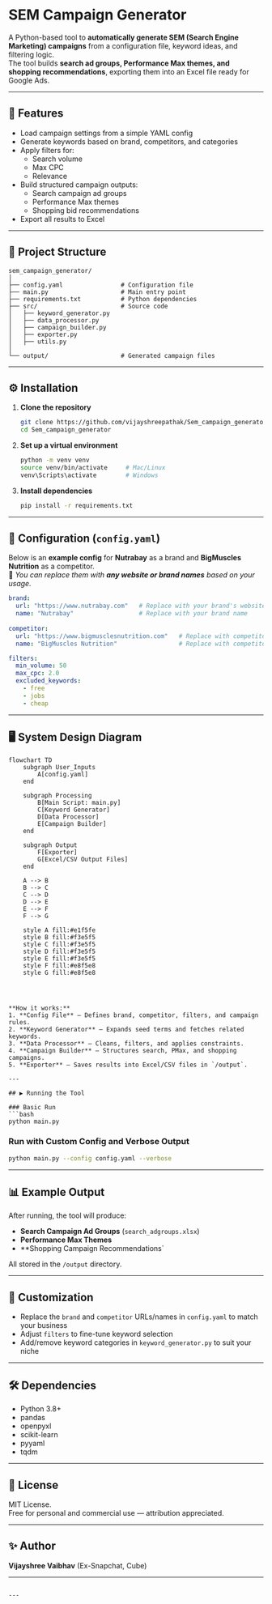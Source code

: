 # SEM Campaign Generator

A Python-based tool to **automatically generate SEM (Search Engine Marketing) campaigns** from a configuration file, keyword ideas, and filtering logic.  
The tool builds **search ad groups, Performance Max themes, and shopping recommendations**, exporting them into an Excel file ready for Google Ads.

---

## 📌 Features
- Load campaign settings from a simple YAML config
- Generate keywords based on brand, competitors, and categories
- Apply filters for:
  - Search volume
  - Max CPC
  - Relevance
- Build structured campaign outputs:
  - Search campaign ad groups
  - Performance Max themes
  - Shopping bid recommendations
- Export all results to Excel

---

## 📂 Project Structure
```
sem_campaign_generator/
│
├── config.yaml                # Configuration file
├── main.py                    # Main entry point
├── requirements.txt           # Python dependencies
├── src/                       # Source code
│   ├── keyword_generator.py
│   ├── data_processor.py
│   ├── campaign_builder.py
│   ├── exporter.py
│   ├── utils.py
│
└── output/                    # Generated campaign files
```

---

## ⚙️ Installation

1. **Clone the repository**
   ```bash
   git clone https://github.com/vijayshreepathak/Sem_campaign_generator.git
   cd Sem_campaign_generator

2. **Set up a virtual environment**
   ```bash
   python -m venv venv
   source venv/bin/activate     # Mac/Linux
   venv\Scripts\activate        # Windows
   ```

3. **Install dependencies**
   ```bash
   pip install -r requirements.txt
   ```

---

## 📝 Configuration (`config.yaml`)

Below is an **example config** for **Nutrabay** as a brand and **BigMuscles Nutrition** as a competitor.  
📌 *You can replace them with **any website or brand names** based on your usage.*

```yaml
brand:
  url: "https://www.nutrabay.com"   # Replace with your brand's website
  name: "Nutrabay"                  # Replace with your brand name
  
competitor:
  url: "https://www.bigmusclesnutrition.com"   # Replace with competitor's website
  name: "BigMuscles Nutrition"                 # Replace with competitor name

filters:
  min_volume: 50
  max_cpc: 2.0
  excluded_keywords:
    - free
    - jobs
    - cheap
```

---
## 🖥 System Design Diagram

```mermaid
flowchart TD
    subgraph User_Inputs
        A[config.yaml]
    end

    subgraph Processing
        B[Main Script: main.py]
        C[Keyword Generator]
        D[Data Processor]
        E[Campaign Builder]
    end

    subgraph Output
        F[Exporter]
        G[Excel/CSV Output Files]
    end

    A --> B
    B --> C
    C --> D
    D --> E
    E --> F
    F --> G

    style A fill:#e1f5fe
    style B fill:#f3e5f5
    style C fill:#f3e5f5
    style D fill:#f3e5f5
    style E fill:#f3e5f5
    style F fill:#e8f5e8
    style G fill:#e8f5e8




**How it works:**
1. **Config File** — Defines brand, competitor, filters, and campaign rules.
2. **Keyword Generator** — Expands seed terms and fetches related keywords.
3. **Data Processor** — Cleans, filters, and applies constraints.
4. **Campaign Builder** — Structures search, PMax, and shopping campaigns.
5. **Exporter** — Saves results into Excel/CSV files in `/output`.

---

## ▶️ Running the Tool

### Basic Run
```bash
python main.py
```

### Run with Custom Config and Verbose Output
```bash
python main.py --config config.yaml --verbose
```

---

## 📊 Example Output

After running, the tool will produce:
- **Search Campaign Ad Groups** (`search_adgroups.xlsx`)
- **Performance Max Themes**
- **Shopping Campaign Recommendations`

All stored in the `/output` directory.

---

## 🚀 Customization
- Replace the `brand` and `competitor` URLs/names in `config.yaml` to match your business
- Adjust `filters` to fine-tune keyword selection
- Add/remove keyword categories in `keyword_generator.py` to suit your niche

---

## 🛠 Dependencies
- Python 3.8+
- pandas
- openpyxl
- scikit-learn
- pyyaml
- tqdm

---

## 📄 License
MIT License.  
Free for personal and commercial use — attribution appreciated.

---

## ✨ Author
**Vijayshree Vaibhav** (Ex-Snapchat, Cube)

---
```

---
